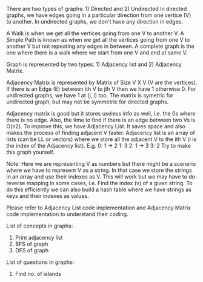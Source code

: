 There are two types of graphs: 1) Directed and 2) Undirected
In directed graphs, we have edges going in a particular direction from one vertice (V) to another.
In undirected graphs, we don't have any direction in edges.

A Walk is when we get all the vertices going from one V to another V.
A Simple Path is known as when we get all the vertices going from one V to another V but not repeating any edges in between.
A complete graph is the one where there is a walk where we start from one V and end at same V.

Graph is represented by two types: 1) Adjacency list and 2) Adjacency Matrix.

Adjacency Matrix is represented by Matrix of Size V X V (V are the vertices). If there is an Edge (E) between ith V to jth V then we have 1 otherwise 0.
For undirected graphs, we have 1 at (j, i) too.
The matrix is symetric for undirected graph, but may not be symmetric for directed graphs.

Adjacency matrix is good but it stores useless info as well, i.e. the 0s where there is no edge. Also, the time to find if there is an edge between two Vs is O(n2). To improve this, we have Adjacency List. It saves space and also makes the process of finding adjacent V faster.
Adjacency list is an array of lists (can be LL or vectors) where we store all the adjacent V to the ith V (i is the index of the Adjacency list).
E.g. 0: 1 -> 2
1: 3
2: 1 -> 3
3: 2
Try to make this graph yourself.

Note: Here we are representing V as numbers but there might be a scenerio where we have to represent V as a string. In that case we store the strings in an array and use their indexes as V. This will work but we may have to do reverse mapping in some cases, i.e. Find the index (v) of a given string. To do this efficiently we can also build a hash table where we have strings as keys and their indexes as values.

Please refer to Adjacency List code implementation and Adjacency Matrix code implementation to understand their coding.

List of concepts in graphs:
1. Print adjacency list
2. BFS of graph
3. DFS of graph

List of questions in graphs:
1. Find no. of islands

